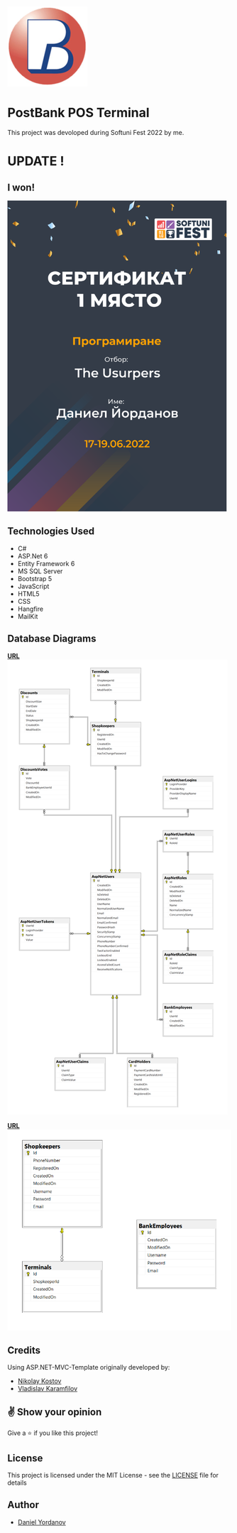 <img src="https://github.com/DDeveloperBG/Programming-TheUsurpers/blob/master/src/App/Web/App.Web/wwwroot/images/favicon.png?raw=true">

# PostBank POS Terminal
This project was devoloped during Softuni Fest 2022 by me.

# UPDATE !
## I won!
<img src="https://github.com/DDeveloperBG/Programming-TheUsurpers/blob/master/PresentationResources/certificate.png?raw=true" height="700rem">

## Technologies Used

* C#
* ASP.Net 6
* Entity Framework 6
* MS SQL Server
* Bootstrap 5
* JavaScript
* HTML5
* CSS
* Hangfire
* MailKit

## Database Diagrams
**[URL](https://github.com/DDeveloperBG/Programming-TheUsurpers/blob/master/PresentationResources/AppDatabaseDiagram.png)**
<img src="https://github.com/DDeveloperBG/Programming-TheUsurpers/blob/master/PresentationResources/AppDatabaseDiagram.png?raw=true">

**[URL](https://github.com/DDeveloperBG/Programming-TheUsurpers/blob/master/PresentationResources/DWHDatabaseDiagram.png)**
<img src="https://github.com/DDeveloperBG/Programming-TheUsurpers/blob/master/PresentationResources/DWHDatabaseDiagram.png?raw=true">

## Credits
  
 Using ASP.NET-MVC-Template originally developed by:
- [Nikolay Kostov](https://github.com/NikolayIT)
- [Vladislav Karamfilov](https://github.com/vladislav-karamfilov)

## :v: Show your opinion

Give a :star: if you like this project!

## License

This project is licensed under the MIT License - see the [LICENSE](LICENSE) file for details

## Author

- [Daniel Yordanov](https://github.com/DDeveloperBG)
